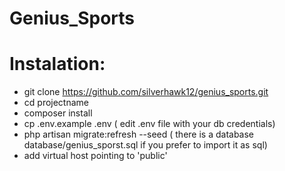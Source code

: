 # Genius_Sports

# Instalation:

* git clone https://github.com/silverhawk12/genius_sports.git
* cd projectname
* composer install
* cp .env.example .env ( edit .env file with your db credentials)
* php artisan migrate:refresh --seed ( there is a database database/genius_sporst.sql if you prefer to import it as sql)
* add virtual host pointing to 'public' 
